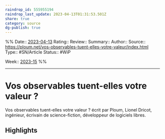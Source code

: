 ```yaml
---
raindrop_id: 555955194
raindrop_last_update: 2023-04-13T01:31:53.501Z
share: true 
category: source
dg-publish: true
---
```


%%
Date:: [2023-04-13](2023-04-13.md)
Rating::
Review:: 
Summary:: 
Author::
Source:: https://ploum.net/vos-observables-tuent-elles-votre-valeur/index.html
Type:: #SN/Article
Status:: #WiP

Week:: [2023-15](2023-15.md)
%%
***
# Vos observables tuent-elles votre valeur ?

Vos observables tuent-elles votre valeur ? écrit par Ploum, Lionel Dricot, ingénieur, écrivain de science-fiction, développeur de logiciels libres.

## Highlights

